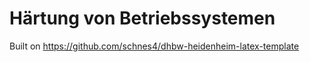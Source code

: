 # Härtung von Betriebssystemen

Built on https://github.com/schnes4/dhbw-heidenheim-latex-template 
